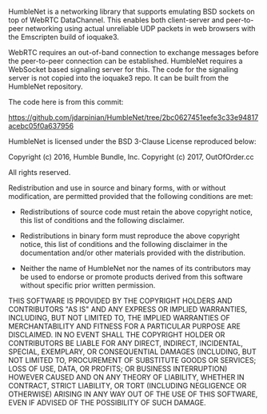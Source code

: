 HumbleNet is a networking library that supports emulating BSD sockets on top
of WebRTC DataChannel. This enables both client-server and peer-to-peer
networking using actual unreliable UDP packets in web browsers with the
Emscripten build of ioquake3.

WebRTC requires an out-of-band connection to exchange messages before the
peer-to-peer connection can be established. HumbleNet requires a WebSocket
based signaling server for this. The code for the signaling server is not
copied into the ioquake3 repo. It can be built from the HumbleNet repository.

The code here is from this commit:

https://github.com/jdarpinian/HumbleNet/tree/2bc0627451eefe3c33e94817acebc05f0a637956


HumbleNet is licensed under the BSD 3-Clause License reproduced below:

Copyright (c) 2016, Humble Bundle, Inc.
Copyright (c) 2017, OutOfOrder.cc

All rights reserved.

Redistribution and use in source and binary forms, with or without modification, are permitted provided that the following conditions are met:

* Redistributions of source code must retain the above copyright notice, this list of conditions and the following disclaimer.

* Redistributions in binary form must reproduce the above copyright notice, this list of conditions and the following disclaimer in the documentation and/or other materials provided with the distribution.

* Neither the name of HumbleNet nor the names of its contributors may be used to endorse or promote products derived from this software without specific prior written permission.

THIS SOFTWARE IS PROVIDED BY THE COPYRIGHT HOLDERS AND CONTRIBUTORS "AS IS"
AND ANY EXPRESS OR IMPLIED WARRANTIES, INCLUDING, BUT NOT LIMITED TO, THE
IMPLIED WARRANTIES OF MERCHANTABILITY AND FITNESS FOR A PARTICULAR PURPOSE ARE
DISCLAIMED. IN NO EVENT SHALL THE COPYRIGHT HOLDER OR CONTRIBUTORS BE LIABLE
FOR ANY DIRECT, INDIRECT, INCIDENTAL, SPECIAL, EXEMPLARY, OR CONSEQUENTIAL
DAMAGES (INCLUDING, BUT NOT LIMITED TO, PROCUREMENT OF SUBSTITUTE GOODS OR
SERVICES; LOSS OF USE, DATA, OR PROFITS; OR BUSINESS INTERRUPTION) HOWEVER
CAUSED AND ON ANY THEORY OF LIABILITY, WHETHER IN CONTRACT, STRICT LIABILITY,
OR TORT (INCLUDING NEGLIGENCE OR OTHERWISE) ARISING IN ANY WAY OUT OF THE USE
OF THIS SOFTWARE, EVEN IF ADVISED OF THE POSSIBILITY OF SUCH DAMAGE.